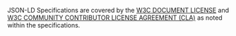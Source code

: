 JSON-LD Specifications are covered by the
[W3C DOCUMENT LICENSE](https://www.w3.org/Consortium/Legal/2015/doc-license) and [W3C COMMUNITY CONTRIBUTOR LICENSE AGREEMENT (CLA)](https://www.w3.org/community/about/agreements/cla/) as noted within the specifications.
